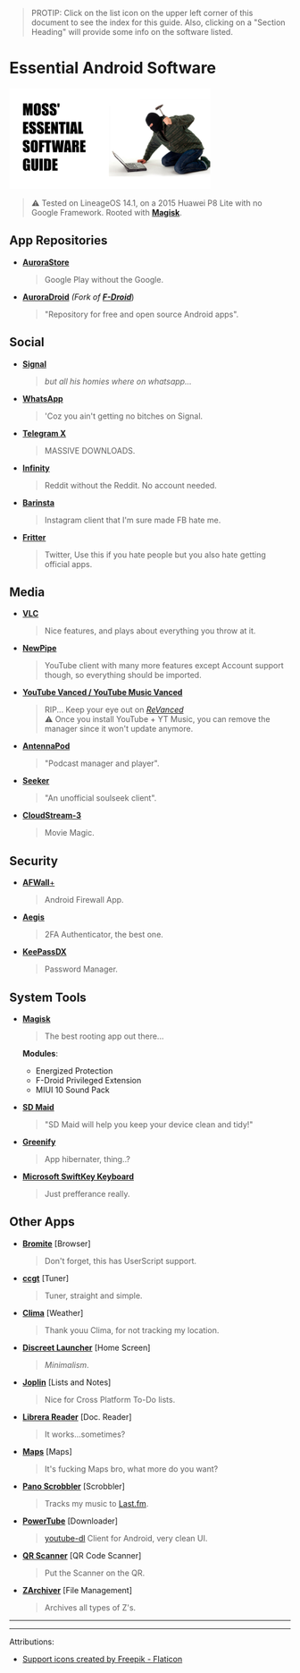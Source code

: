 
> PROTIP:       Click on the list icon on the upper left corner of this document to see the index for this guide.
Also, clicking on a "Section Heading" will provide some info on the software listed.  

# Essential Android Software

<img src="assets/cover.png" alt="cover" width="360"/>

> ⚠️ Tested on LineageOS 14.1, on a 2015 Huawei P8 Lite with no Google Framework. Rooted with [**Magisk**](https://magiskmanager.com/).

## App Repositories

  - [**AuroraStore**](https://auroraoss.com/)
    > Google Play without the Google.

  - [**AuroraDroid**](https://auroraoss.com/) _(Fork of_ [_**F-Droid**_](https://f-droid.org/))
    > "Repository for free and open source Android apps".
 
## Social

  - [**Signal**](https://play.google.com/store/apps/details?id=org.thoughtcrime.securesms)
    > _but all his homies where on whatsapp..._
  
  - [**WhatsApp**](https://play.google.com/store/apps/details?id=com.whatsapp)
    > 'Coz you ain't getting no bitches on Signal.

  - [**Telegram X**](https://play.google.com/store/apps/details?id=org.thunderdog.challegram)
    > MASSIVE DOWNLOADS.

  - [**Infinity**](https://f-droid.org/en/packages/ml.docilealligator.infinityforreddit/)
    > Reddit without the Reddit. No account needed.

  - [**Barinsta**](https://f-droid.org/en/packages/me.austinhuang.instagrabber/)
    > Instagram client that I'm sure made FB hate me.

  - [**Fritter**](https://f-droid.org/en/packages/com.jonjomckay.fritter/)
    > Twitter, Use this if you hate people but you also hate getting official apps.

## Media

  - [**VLC**](https://f-droid.org/en/packages/org.videolan.vlc/)
    > Nice features, and plays about everything you throw at it.

  - [**NewPipe**](https://f-droid.org/en/packages/org.schabi.newpipe/)
    > YouTube client with many more features except Account support though, so everything should be imported.

  - [**YouTube Vanced / YouTube Music Vanced**](https://www.apkmirror.com/apk/team-vanced/vanced-manager/vanced-manager-2-6-2-crimson-release/)
    > RIP...  Keep your eye out on [_ReVanced_](https://github.com/revanced)  
    > ⚠️ Once you install YouTube + YT Music, you can remove the manager since it won't update anymore.

  - [**AntennaPod**](https://f-droid.org/en/packages/de.danoeh.antennapod/)
    > "Podcast manager and player".

  - [**Seeker**](https://play.google.com/store/apps/details?id=com.companyname.andriodapp1)
    > "An unofficial soulseek client".

  - [**CloudStream-3**](https://github.com/LagradOst/CloudStream-3)
    > Movie Magic.

## Security

  - [**AFWall**+](https://f-droid.org/en/packages/dev.ukanth.ufirewall/)
    > Android Firewall App.
  
  - [**Aegis**](https://f-droid.org/en/packages/com.beemdevelopment.aegis/)
    > 2FA Authenticator, the best one.

  - [**KeePassDX**](https://f-droid.org/en/packages/com.kunzisoft.keepass.libre/)
    > Password Manager.

## System Tools

  - [**Magisk**](https://magiskmanager.com/)
    > The best rooting app out there...  
    
    **Modules**:
      * Energized Protection
      * F-Droid Privileged Extension
      * MIUI 10 Sound Pack
    
  - [**SD Maid**](https://play.google.com/store/apps/details?id=eu.thedarken.sdm)
    > "SD Maid will help you keep your device clean and tidy!"

  - [**Greenify**](https://play.google.com/store/apps/details?id=com.oasisfeng.greenify)
    > App hibernater, thing..?

  - [**Microsoft SwiftKey Keyboard**](https://play.google.com/store/apps/details?id=com.touchtype.swiftkey)
    > Just prefferance really.

## Other Apps

  - [**Bromite**](https://www.bromite.org/) [Browser]
    > Don't forget, this has UserScript support.

  - [**ccgt**](https://f-droid.org/en/packages/de.fff.ccgt/) [Tuner]
    > Tuner, straight and simple.

  - [**Clima**](https://f-droid.org/en/packages/co.prestosole.clima/) [Weather]
    > Thank youu Clima, for not tracking my location.

  - [**Discreet Launcher**](https://f-droid.org/en/packages/com.vincent_falzon.discreetlauncher/) [Home Screen]
    > _Minimalism_.

  - [**Joplin**](https://f-droid.org/en/packages/net.cozic.joplin/) [Lists and Notes]
    > Nice for Cross Platform To-Do lists.

  - [**Librera Reader**](https://f-droid.org/en/packages/com.foobnix.pro.pdf.reader/) [Doc. Reader]
    > It works...sometimes?

  - [**Maps**](https://play.google.com/store/apps/details?id=com.google.android.apps.maps) [Maps]
    > It's fucking Maps bro, what more do you want?

  - [**Pano Scrobbler**](https://play.google.com/store/apps/details?id=com.arn.scrobble) [Scrobbler]
    > Tracks my music to [Last.fm](https://www.last.fm/).
    
  - [**PowerTube**](https://github.com/razar-dev/PowerTube) [Downloader]
    > [youtube-dl](https://github.com/ytdl-org/youtube-dl/) Client for Android, very clean UI.

  - [**QR Scanner**](https://f-droid.org/en/packages/com.secuso.privacyFriendlyCodeScanner/) [QR Code Scanner]
    > Put the Scanner on the QR.

  - [**ZArchiver**](https://play.google.com/store/apps/details?id=ru.zdevs.zarchiver) [File Management]
    > Archives all types of Z's.

---
---

Attributions:

* <a href="https://www.flaticon.com/free-icons/support" title="support icons">Support icons created by Freepik - Flaticon</a>
